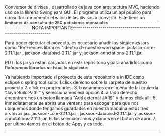 Conversor de divisas , desarrollado en java con arquitectura MVC, haciendo uso de la librería Swing para GUI.
El programa utiliza un api público para consultar al momento el valor de las divisas a convertir. Este tiene un limitante de consulta de 250 peticiones mensuales
--------------------------------------   NOTA IMPORTANTE-------------------------------------------------------------------

Para poder ejecutar el proyecto, es necesario añadir los siguientes  jars como "References libraries " dentro de nuestro workspace:  jackson-core-2.11.1.jar , jackson-databind-2.11.1.jar  y  jackson-annotations-2.11.1.jar.

PDT: los jar ya estan cargados en este repositorio y para añadirlos  como References libraries se  hace  lo siguiente:

Ya habiendo importado el proyecto de este repositorio a in IDE como eclipse o spring tool suite:
1.click derecho sobre la carpeta de nuestro proyecto 
2. click en  propiedades.
3. buscammos en el menu de la izquierda "Java Build Path "  y seleccionamos esa opción
4. al lado derecho encontraremos  un boton llamada "Add external JARS" y damos click alli.
5. inmediatamente se abrira una ventana para escoger para que nos ubiquemos donde tengamos guardados en nuestra maquina estos tres archivos jas:  jackson-core-2.11.1.jar , jackson-databind-2.11.1.jar  y  jackson-annotations-2.11.1.jar.
6. los seleccionamos  y damos en el boton de abrir.
7. por ultimo  damos en el boton de Appy y es todo.

--------------------------------------------------------------------------------------------------------------------------
